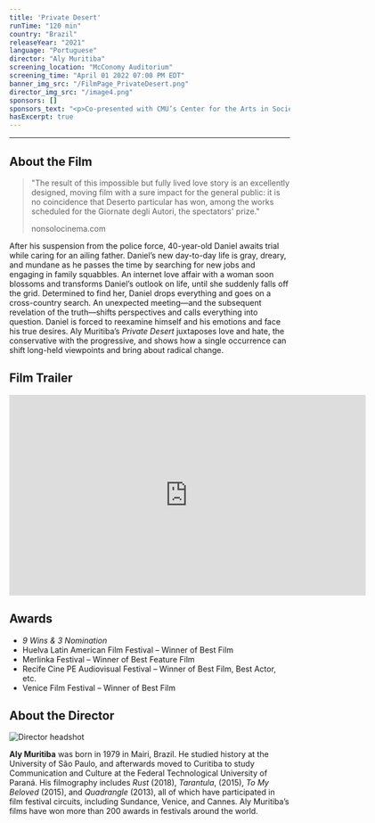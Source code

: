 ```yaml
---
title: 'Private Desert'
runTime: "120 min"
country: "Brazil"
releaseYear: "2021"
language: "Portuguese"
director: "Aly Muritiba"
screening_location: "McConomy Auditorium"
screening_time: "April 01 2022 07:00 PM EDT"
banner_img_src: "/FilmPage_PrivateDesert.png"
director_img_src: "/image4.png"
sponsors: []
sponsors_text: "<p>Co-presented with CMU’s Center for the Arts in Society and Humanities Scholars Program</p><p>Co-sponsored by Center for Student Diversity and Inclusion and Highmark Blue Cross Blue Shield</p>"
hasExcerpt: true
---
```



---

<section>

## About the Film

<blockquote class="blockquote">
  <p class="mb-0">"The result of this impossible but fully lived love story is an excellently designed, moving film with a sure impact for the general public: it is no coincidence that Deserto particular has won, among the works scheduled for the Giornate degli Autori, the spectators' prize."</p>
  <p class="blockquote-footer">nonsolocinema.com</p>
</blockquote>

After his suspension from the police force, 40-year-old Daniel awaits trial while caring for an ailing father. Daniel’s new day-to-day life is gray, dreary, and mundane as he passes the time by searching for new jobs and engaging in family squabbles. An internet love affair with a woman soon blossoms and transforms Daniel’s outlook on life, until she suddenly falls off the grid. Determined to find her, Daniel drops everything and goes on a cross-country search.  An unexpected meeting—and the subsequent revelation of the truth—shifts perspectives and calls everything into question. Daniel is forced to reexamine himself and his emotions and face his true desires. Aly Muritiba’s *Private Desert* juxtaposes love and hate, the conservative with the progressive, and shows how a single occurrence can shift long-held viewpoints and bring about radical change. 

</section>

<section>

## Film Trailer

<div class="trailer-container">
    <iframe width="640" height="360" src="https://www.youtube.com/embed/r75XLMFxscY" title="YouTube video player" frameborder="0" allow="accelerometer; autoplay; clipboard-write; encrypted-media; gyroscope; picture-in-picture" allowfullscreen></iframe>
</div>

</section>

<section>

## Awards

- *9 Wins & 3 Nomination*
- Huelva Latin American Film Festival – Winner of Best Film
- Merlinka Festival – Winner of Best Feature Film
- Recife Cine PE Audiovisual Festival – Winner of Best Film, Best Actor, etc.
- Venice Film Festival – Winner of Best Film


</section>

<section>

## About the Director

![Director headshot]($basePublicPath$/assets/films/director_headshots/image4.png)

**Aly Muritiba** was born in 1979 in Mairi, Brazil. He studied history at the University of São Paulo, and afterwards moved to Curitiba to study Communication and Culture at the Federal Technological University of Paraná. His filmography includes *Rust* (2018), *Tarantula*, (2015), *To My Beloved* (2015), and *Quadrangle* (2013), all of which have participated in film festival circuits, including Sundance, Venice, and Cannes. Aly Muritiba’s films have won more than 200 awards in festivals around the world. 


</section>
